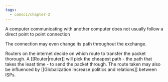 ```yaml
---
tags:
  - comsci/chapter-2
---
```


A computer communicating with another computer does not usually follow a direct point to point connection

The connection may even change its path throughout the exchange.

Routers on the internet decide on which route to transfer the packet thorough. A [[Router|router]] will pick the cheapest path - the path that takes the least time - to send the packet through. The route taken may also be influenced by [[Globalization Increase|politics and relations]] between ISPs.

